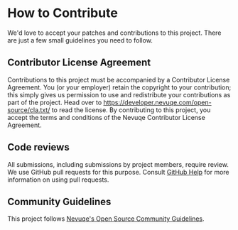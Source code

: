 # How to Contribute

We'd love to accept your patches and contributions to this project. There are
just a few small guidelines you need to follow.

## Contributor License Agreement

Contributions to this project must be accompanied by a Contributor License
Agreement. You (or your employer) retain the copyright to your contribution;
this simply gives us permission to use and redistribute your contributions as
part of the project. Head over to <https://developer.nevuqe.com/open-source/cla.txt/> to read the
license. By contributing to this project, you accept the terms and conditions of
the Nevuqe Contributor License Agreement.

## Code reviews

All submissions, including submissions by project members, require review. We
use GitHub pull requests for this purpose. Consult
[GitHub Help](https://help.github.com/articles/about-pull-requests/) for more
information on using pull requests.

## Community Guidelines

This project follows [Nevuqe's Open Source Community
Guidelines](https://developer.nevuqe.com/open-source/code-of-conduct).
